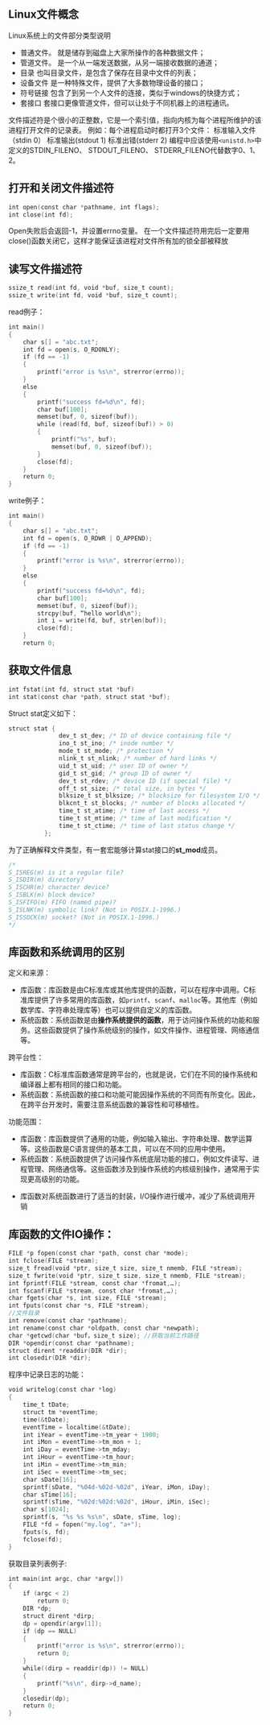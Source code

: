 ## Linux文件概念
Linux系统上的文件部分类型说明
* 普通文件。
就是储存到磁盘上大家所操作的各种数据文件；
* 管道文件。
是一个从一端发送数据，从另一端接收数据的通道；
* 目录
也叫目录文件，是包含了保存在目录中文件的列表；
* 设备文件
是一种特殊文件，提供了大多数物理设备的接口；
* 符号链接
包含了到另一个人文件的连接，类似于windows的快捷方式；
* 套接口
套接口更像管道文件，但可以让处于不同机器上的进程通讯。

文件描述符是个很小的正整数，它是一个索引值，指向内核为每个进程所维护的该进程打开文件的记录表。
例如：每个进程启动时都打开3个文件：
标准输入文件（stdin 0）
标准输出(stdout 1)
标准出错(stderr 2)
编程中应该使用`<unistd.h>`中定义的STDIN_FILENO、 STDOUT_FILENO、 STDERR_FILENO代替数字0、1、2。

## 打开和关闭文件描述符
```c
int open(const char *pathname, int flags);
int close(int fd);
```
Open失败后会返回-1，并设置errno变量。
在一个文件描述符用完后一定要用close()函数关闭它，这样才能保证该进程对文件所有加的锁全部被释放

## 读写文件描述符
```c
ssize_t read(int fd, void *buf, size_t count);
ssize_t write(int fd, void *buf, size_t count);
```
read例子：
```c
int main()
{
    char s[] = "abc.txt";
    int fd = open(s, O_RDONLY);
    if (fd == -1)
    {
        printf("error is %s\n", strerror(errno));
    }
    else
    {
        printf("success fd=%d\n", fd);
        char buf[100];
        memset(buf, 0, sizeof(buf));
        while (read(fd, buf, sizeof(buf)) > 0)
        {
            printf("%s", buf);
            memset(buf, 0, sizeof(buf));
        }
        close(fd);
    }
    return 0;
}
```
write例子：
```c
int main()
{
    char s[] = "abc.txt";
    int fd = open(s, O_RDWR | O_APPEND);
    if (fd == -1)
    {
        printf("error is %s\n", strerror(errno));
    }
    else
    {
        printf("success fd=%d\n", fd);
        char buf[100];
        memset(buf, 0, sizeof(buf));
        strcpy(buf, “hello world\n");
        int i = write(fd, buf, strlen(buf));
        close(fd);
    }
    return 0;
```
## 获取文件信息
```c
int fstat(int fd, struct stat *buf)
int stat(const char *path, struct stat *buf);
```
Struct stat定义如下：
```c
struct stat {
              dev_t st_dev; /* ID of device containing file */
              ino_t st_ino; /* inode number */
              mode_t st_mode; /* protection */
              nlink_t st_nlink; /* number of hard links */
              uid_t st_uid; /* user ID of owner */
              gid_t st_gid; /* group ID of owner */
              dev_t st_rdev; /* device ID (if special file) */
              off_t st_size; /* total size, in bytes */
              blksize_t st_blksize; /* blocksize for filesystem I/O */
              blkcnt_t st_blocks; /* number of blocks allocated */
              time_t st_atime; /* time of last access */
              time_t st_mtime; /* time of last modification */
              time_t st_ctime; /* time of last status change */
          };
```
为了正确解释文件类型，有一套宏能够计算stat接口的**st_mod**成员。
```c
/*
S_ISREG(m) is it a regular file?
S_ISDIR(m) directory?
S_ISCHR(m) character device?
S_ISBLK(m) block device?
S_ISFIFO(m) FIFO (named pipe)?
S_ISLNK(m) symbolic link? (Not in POSIX.1-1996.)
S_ISSOCK(m) socket? (Not in POSIX.1-1996.)
*/
```
## 库函数和系统调用的区别
定义和来源：
- 库函数：库函数是由C标准库或其他库提供的函数，可以在程序中调用。C标准库提供了许多常用的库函数，如`printf`、`scanf`、`malloc`等。其他库（例如数学库、字符串处理库等）也可以提供自定义的库函数。
- 系统函数：系统函数是由**操作系统提供的函数**，用于访问操作系统的功能和服务。这些函数提供了操作系统级别的操作，如文件操作、进程管理、网络通信等。

跨平台性：
- 库函数：C标准库函数通常是跨平台的，也就是说，它们在不同的操作系统和编译器上都有相同的接口和功能。
- 系统函数：系统函数的接口和功能可能因操作系统的不同而有所变化。因此，在跨平台开发时，需要注意系统函数的兼容性和可移植性。

功能范围：
- 库函数：库函数提供了通用的功能，例如输入输出、字符串处理、数学运算等。这些函数是C语言提供的基本工具，可以在不同的应用中使用。
- 系统函数：系统函数提供了访问操作系统底层功能的接口，例如文件读写、进程管理、网络通信等。这些函数涉及到操作系统的内核级别操作，通常用于实现更高级别的功能。
* 库函数对系统函数进行了适当的封装，I/O操作进行缓冲，减少了系统调用开销


## 库函数的文件IO操作：
```c
FILE *p fopen(const char *path, const char *mode);
int fclose(FILE *stream);
size_t fread(void *ptr, size_t size, size_t nmemb, FILE *stream);
size_t fwrite(void *ptr, size_t size, size_t nmemb, FILE *stream);
int fprintf(FILE *stream, const char *fromat,…);
int fscanf(FILE *stream, const char *fromat,…);
char fgets(char *s, int size, FILE *stream);
int fputs(const char *s, FILE *stream);
//文件目录
int remove(const char *pathname);
int rename(const char *oldpath, const char *newpath);
char *getcwd(char *buf，size_t size); //获取当前工作路径
DIR *opendir(const char *pathname);
struct dirent *readdir(DIR *dir);
int closedir(DIR *dir);
```
程序中记录日志的功能：
```c
void writelog(const char *log)
{
    time_t tDate;
    struct tm *eventTime;
    time(&tDate);
    eventTime = localtime(&tDate);
    int iYear = eventTime->tm_year + 1900;
    int iMon = eventTime->tm_mon + 1;
    int iDay = eventTime->tm_mday;
    int iHour = eventTime->tm_hour;
    int iMin = eventTime->tm_min;
    int iSec = eventTime->tm_sec;
    char sDate[16];
    sprintf(sDate, "%04d-%02d-%02d", iYear, iMon, iDay);
    char sTime[16];
    sprintf(sTime, "%02d:%02d:%02d", iHour, iMin, iSec);
    char s[1024];
    sprintf(s, "%s %s %s\n", sDate, sTime, log);
    FILE *fd = fopen("my.log", "a+");
    fputs(s, fd);
    fclose(fd);
}
```
获取目录列表例子:
```c
int main(int argc, char *argv[])
{
    if (argc < 2)
        return 0;
    DIR *dp;
    struct dirent *dirp;
    dp = opendir(argv[1]);
    if (dp == NULL)
    {
        printf("error is %s\n", strerror(errno));
        return 0;
    }
    while((dirp = readdir(dp)) != NULL)
    {
        printf("%s\n", dirp->d_name);
    }
    closedir(dp);
    return 0;
}
```